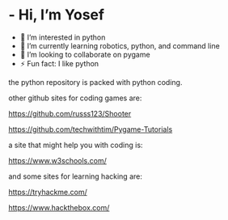 # - Hi, I’m Yosef


- 👀 I’m interested in python
- 🌱 I’m currently learning robotics, python, and command line
- 💞️ I’m looking to collaborate on pygame
- ⚡ Fun fact: I like python
  
the python repository is packed with python coding.

other github sites for coding games are:

https://github.com/russs123/Shooter

https://github.com/techwithtim/Pygame-Tutorials

a site that might help you with coding is:

https://www.w3schools.com/

and some sites for learning hacking are:

https://tryhackme.com/

https://www.hackthebox.com/










<!---
python3-12/python3-12 is a ✨ special ✨ repository because its `README.md` (this file) appears on your GitHub profile.
You can click the Preview link to take a look at your changes.
--->
